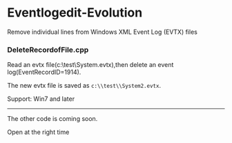 # Eventlogedit-Evolution
Remove individual lines from Windows XML Event Log (EVTX) files

### DeleteRecordofFile.cpp

Read an evtx file(c:\\test\\System.evtx),then delete an event log(EventRecordID=1914).

The new evtx file is saved as `c:\\test\\System2.evtx`.

Support: Win7 and later

---
The other code is coming soon.

Open at the right time
